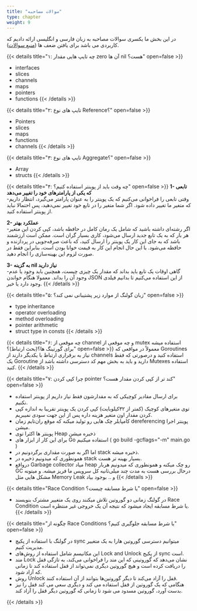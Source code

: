 ```yaml
---
title: "سوالات مصاحبه"
type: chapter
weight: 9
---
```


در این بخش ما یکسری سوالات مصاحبه به زبان فارسی و انگلیسی ارائه دادیم که کاربردی می باشد برای یافتن ضعف ها ([منبع سوالات](https://github.com/mrbardia72/Go-Interview-Questions-And-Answers)).


{{< details title="۱: چه تایپ هایی مقدار zero آن ها nil هست؟" open=false >}}
- interfaces
- slices
- channels
- maps
- pointers
- functions
{{< /details >}}

{{< details title="۲: تایپ های نوع Reference؟" open=false >}}
- Pointers
- slices
- maps
- functions
- channels
{{< /details >}}

{{< details title="۳: تایپ های نوع Aggregate؟" open=false >}}
- Array
- structs
{{< /details >}}

{{< details title="۴: چه وقت باید از پوینتر استفاده کنیم؟" open=false >}}
**1- تابعی که یکی از پارامترهای خود را تغییر می‌دهد**  
-وقتی تابعی را فراخوانی می‌کنیم که یک پوینتر را به عنوان پارامتر می‌گیرد، انتظار داریم که متغیر ما تغییر داده شود. اگر شما متغیر را در تابع خود تغییر نمی‌دهید، پس احتمالا نباید از پوینتر استفاده کنید.

**2- عملکرد بهتر**  
-اگر رشته‌ای داشته باشید که شامل یک رمان کامل در حافظه باشد، کپی کردن این متغیر هر بار که به یک تابع جدید ارسال می‌شود، کاری بسیار گران است. ممکن است ارزشمند باشد که به جای این کار یک پوینتر را ارسال کنید، که باعث صرفه‌جویی در پردازنده و حافظه می‌شود. با این حال انجام این کار به قیمت خوانا بودن است، بنابراین فقط در صورت لزوم این بهینه‌سازی را انجام دهید.

**3- به گزینه nil نیاز دارید**  
-گاهی اوقات یک تابع باید بداند که مقدار یک چیزی چیست، همچنین باید وجود یا عدم وجود آن را بداند. معمولا هنگام خواندن JSON از این استفاده می‌کنیم تا بدانیم فیلدی وجود دارد یا خیر.
{{< /details >}}

{{< details title="۵: زبان گولنگ از موارد زیر پشتیبانی نمی کند؟" open=false >}}
- type inheritance
- operator overloading
- method overloading
- pointer arithmetic
- struct type in consts
{{< /details >}}

{{< details title="۶: چه موقعی از channel و چه موقعی از mutex استفاده میشه برای گورتینگ ها؟(بحث ارتباط)؟" open=false >}}
معمولاً در مواقعی که Goroutines نیاز به برقراری ارتباط با یکدیگر دارند از channels استفاده کنید و درصورتی که فقط یک Goroutine دارید و باید به بخش مهم کد دسترسی داشته باشد از Mutexes استفاده کنید.
{{< /details >}}

{{< details title="۷: چرا کپی کردن pointer کند تر از کپی کردن مقدار هست؟" open=false >}}
- برای ارسال مقادیر کوچیکی که به مقدارشون فقط نیاز داریم از پوینتر استفاده نکنیم.  
- توی متغیرهای کوچیک (کمتر از ۳۲کیلوبایت) کپی کردن یک پوینتر تقریبا به اندازه کپی کردن مقدار اون متغیر هزینه داره پس از این جهت سودی نمیبریم.  
- کامپایلر چک هایی رو تولید میکنه که موقع ران‌تایم زمان dereferencing پوینتر اجرا میشن.  
- پوینتر ها اکثرا توی Heap ذخیره میشن  
- برای این کار از ابزار های Go استفاده میکنیم ( go build -gcflags="-m" main.go )  
- اما اگر به صورت مقداری برگردونیم در stack ذخیره میشه.  
- همونطوری که میدونیم ذخیره در stack بسیار بهینه تر هست.  
- درواقع Garbage collector میاد heap رو چک میکنه و همونطوری که میدونیم هربار GC درحال بررسی هست به مدت چند میلی‌ثانیه کل سرویس ما فریز میشه. و میتونه مشکل هایی مثل Memory Leak و .. بوجود بیاد
{{< /details >}}

{{< details title="Race Condition یا شرط مسابقه چیست؟" open=false >}}
- در گولنگ زمانی دو گوروتین تلاش میکنند روی یک متغییر مشترک بنویسند Race Condition یا شرط مسابقه ایجاد میشود که نتیجه آن یک خروجی غیر منتظره است.
{{< /details >}}
  
 {{< details title="چگونه از Race Conditions یا شرط مسابقه جلوگیری کنیم؟" open=false >}}
- در گولنگ با استفاده از پکیچ sync میتوانیم دسترسی گوروتین هارا به یک متغییر مدیریت کنیم.
- این مکانیسم شامل استفاده از روش‌های Lock and Unlock از پکیج sync است.
- متد Lock نشان می‌دهد که گوروتینی که این متد را فراخوانی می‌کند، به تازگی قفل را دریافت کرده است و هیچ گوروتین دیگری نمی‌تواند از قفل استفاده کند تا زمانی که آزاد شود.
- روش Unlock قفل را آزاد می‌کند تا دیگر گوروتین‌ها بتوانند از آن استفاده کنند.
- هنگامی که یک گوروتین از قفل استفاده می کند و دیگری سعی می کند قفل را نیز بدست آورد، گوروتین مسدود می شود تا زمانی که گوروتین دیگر قفل را آزاد کند.

{{< /details >}}
